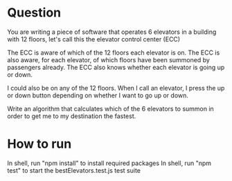 # Question #

You are writing a piece of software that operates 6 elevators in a building with 12 floors, let's call this the elevator control center (ECC)

The ECC is aware of which of the 12 floors each elevator is on. The ECC is also aware, for each elevator, of which floors have been summoned by passengers already. The ECC also knows whether each elevator is going up or down.

I could also be on any of the 12 floors. When I call an elevator, I press the up or down button depending on whether I want to go up or down.

Write an algorithm that calculates which of the 6 elevators to summon in order to get me to my destination the fastest.

# How to run #

In shell, run "npm install" to install required packages
In shell, run "npm test" to start the bestElevators.test.js test suite
